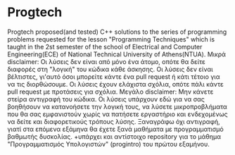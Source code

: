 # Progtech
Progtech proposed(and tested) C++ solutions to the series of programming problems requested for the lesson "Programming Techniques" which is taught in the 2st semester of the school of Electrical and Computer Engineering(ECE) of National Technical University of Athens(NTUA).  Μικρά disclaimer: Οι λύσεις δεν είναι από μόνο ένα άτομο, οπότε θα δείτε διαφορές στη "λογική" του κώδικα κάθε άσκησης. Οι λύσεις δεν είναι βέλτιστες, γι'αυτό όσοι μπορείτε κάντε ένα pull request ή κάτι τέτοιο για να τις διορθώσουμε. Οι λύσεις έχουν ελάχιστα σχόλια, οπότε πάλι κάντε pull request με προτάσεις για σχόλια.  Μεγάλο disclaimer: Μην κάνετε στείρα αντιγραφή του κώδικα. Οι λύσεις υπάρχουν εδώ για να σας βοηθήσουν να κατανοήσετε την λογική τους, να λύσετε μικροπροβλήματα που θα σας εμφανιστούν χωρίς να πατήσετε εργαστήριο και ενδεχομένως να δείτε και διαφορετικούς τρόπους λύσης. Ξαναγράφω όχι αντιγραφή, γιατί στα επόμενα εξάμηνα θα έχετε ξανά μαθήματα με προγραμματισμό βαθμωτής δυσκολίας.  +υπάρχει και αντίστοιχο repository για το μάθημα "Προγραμματισμός Υπολογιστών" (progintro) του πρώτου εξαμήνου.
